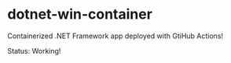 # dotnet-win-container
Containerized .NET Framework app deployed with GtiHub Actions!

Status: Working!
